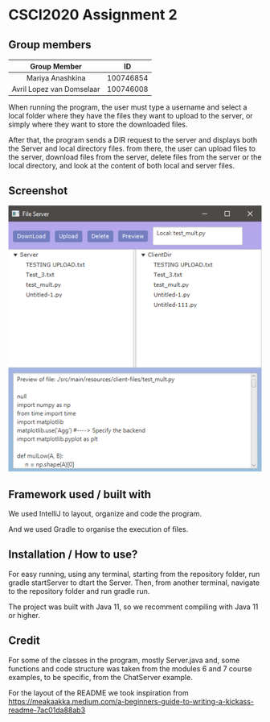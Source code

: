 # CSCI2020 Assignment 2

## Group members

| Group Member               | ID         |
|:--------------------------:|:----------:|
| Mariya Anashkina           | 100746854  |
| Avril Lopez van Domselaar  | 100746008  |

When running the program, the user must type a username and
select a local folder where they have the files they want to 
upload to the server, or simply where they want to store the 
downloaded files.

After that, the program sends a DIR request to the server and displays
both the Server and local directory files. from there, the user can
upload files to the server, download files from the server, delete files from the server or the local directory, and look at the content of both
local and server files.


## Screenshot

![Alt text](screenshot.png?raw=true "Screenshot")

## Framework used / built with

We used IntelliJ to layout, organize and code the program.

And we used Gradle to organise the execution of files.


## Installation / How to use?

For easy running, using any terminal, starting from the repository folder, run gradle startServer to dtart the Server.
Then, from another terminal, navigate to the repository folder and run gradle run.

The project was built with Java 11, so we recomment compiling with Java 11 or higher.

## Credit

For some of the classes in the program, mostly Server.java and, some functions and code structure was taken from the modules 6 and 7 course examples, to be specific, from the ChatServer example.

For the layout of the README we took inspiration from https://meakaakka.medium.com/a-beginners-guide-to-writing-a-kickass-readme-7ac01da88ab3

